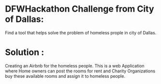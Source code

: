 # DFWHackathon Challenge from City of Dallas:
Find a tool that helps solve the problem of homeless prople in city of Dallas.

# Solution : 
Creating an Airbnb for the homeless people. 
This is a web Application where Home owners can post the rooms for rent and Charity Organizations buy these available rooms and assign it to homeless people. 

